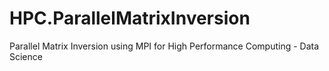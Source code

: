 # HPC.ParallelMatrixInversion
Parallel Matrix Inversion using MPI for High Performance Computing - Data Science

